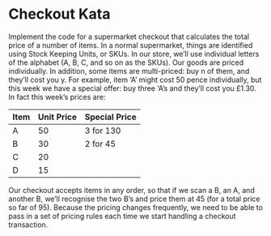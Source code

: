 # Checkout Kata
Implement the code for a supermarket checkout that calculates the total price of a number of
items. In a normal supermarket, things are identified using Stock Keeping Units, or SKUs. In our
store, we’ll use individual letters of the alphabet (A, B, C, and so on as the SKUs). Our goods
are priced individually. In addition, some items are multi-priced: buy n of them, and they’ll cost
you y. For example, item ‘A’ might cost 50 pence individually, but this week we have a special
offer: buy three ‘A’s and they’ll cost you £1.30. In fact this week’s prices are:

| Item | Unit Price | Special Price |
|------|------------|---------------|
| A    | 50         | 3 for 130     |
| B    | 30         | 2 for 45      |
| C    | 20         |               |
| D    | 15         |               |


Our checkout accepts items in any order, so that if we scan a B, an A, and another B, we’ll
recognise the two B’s and price them at 45 (for a total price so far of 95). Because the pricing
changes frequently, we need to be able to pass in a set of pricing rules each time we start
handling a checkout transaction.
